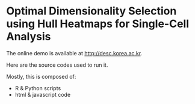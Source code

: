# Optimal Dimensionality Selection using Hull Heatmaps for Single-Cell Analysis

The online demo is available at http://desc.korea.ac.kr.

Here are the source codes used to run it.

Mostly, this is composed of:
* R & Python scripts
* html & javascript code 
